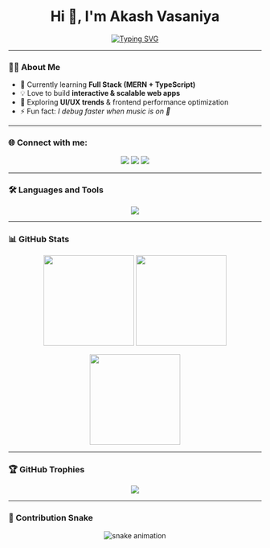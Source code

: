 <h1 align="center">Hi 👋, I'm Akash Vasaniya</h1>

<p align="center">
  <a href="https://git.io/typing-svg">
    <img src="https://readme-typing-svg.herokuapp.com?font=Fira+Code&weight=600&size=24&pause=1000&color=00F7FF&center=true&vCenter=true&width=600&lines=Frontend+Developer;Full+Stack+MERN+Enthusiast;UI%2FUX+Lover;Always+Learning+New+Things" alt="Typing SVG" />
  </a>
</p>

---

### 👨‍💻 About Me
- 🌱 Currently learning **Full Stack (MERN + TypeScript)**  
- 💡 Love to build **interactive & scalable web apps**  
- 🎨 Exploring **UI/UX trends** & frontend performance optimization  
- ⚡ Fun fact: *I debug faster when music is on 🎵*  

---

### 🌐 Connect with me:
<p align="center">
<a href="https://linkedin.com/in/your-linkedin" target="blank"><img src="https://img.shields.io/badge/-LinkedIn-%230A66C2?style=for-the-badge&logo=linkedin&logoColor=white"/></a>
<a href="https://twitter.com/your-twitter" target="blank"><img src="https://img.shields.io/badge/-Twitter-%231DA1F2?style=for-the-badge&logo=twitter&logoColor=white"/></a>
<a href="mailto:your-email@gmail.com"><img src="https://img.shields.io/badge/-Gmail-D14836?style=for-the-badge&logo=gmail&logoColor=white"/></a>
</p>

---

### 🛠️ Languages and Tools
<p align="center">
<img src="https://skillicons.dev/icons?i=react,redux,angular,ts,js,html,css,bootstrap,tailwind,nodejs,express,mongodb,git,postman,vscode" />
</p>

---

### 📊 GitHub Stats
<p align="center">
  <img src="https://github-readme-stats.vercel.app/api?username=akashvasaniya&show_icons=true&theme=tokyonight" height="180em"/>
  <img src="https://github-readme-streak-stats.herokuapp.com/?user=akashvasaniya&theme=tokyonight" height="180em"/>
</p>

<p align="center">
  <img src="https://github-readme-stats.vercel.app/api/top-langs/?username=akashvasaniya&layout=compact&theme=tokyonight" height="180em"/>
</p>

---

### 🏆 GitHub Trophies
<p align="center">
  <img src="https://github-profile-trophy.vercel.app/?username=akashvasaniya&theme=tokyonight&no-frame=true&row=1&column=6" />
</p>

---

### 🐍 Contribution Snake
<p align="center">
  <img src="https://github.com/akashvasaniya/akashvasaniya/blob/output/github-contribution-grid-snake-dark.svg" alt="snake animation" />
</p>
